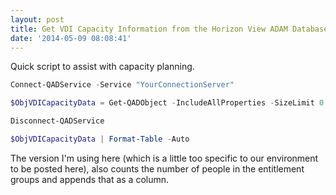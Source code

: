 ```yaml
---
layout: post
title: Get VDI Capacity Information from the Horizon View ADAM Database
date: '2014-05-09 08:08:41'
---
```



Quick script to assist with capacity planning.

```powershell
Connect-QADService -Service "YourConnectionServer"

$ObjVDICapacityData = Get-QADObject -IncludeAllProperties -SizeLimit 0 -SearchRoot "OU=Server Groups,DC=vdi,DC=vmware,DC=int" -Type "pae-ServerPool" | Select-Object Name,@{Name="DisplayName";Expression={$_."pae-DisplayName"}},@{Name="MinProvisioned";Expression={$_."pae-SVIRollingRefitMinReadyVM"}},@{Name="Spare";Expression={$_."pae-VmHeadroomCount"}},@{Name="MaxDesktops";Expression={$_."pae-VmMaximumCount"}},@{Name="MinDesktops";Expression={$_."pae-VmMinimumCount"}}

Disconnect-QADService

$ObjVDICapacityData | Format-Table -Auto
```

The version I'm using here (which is a little too specific to our environment to be posted here), also counts the number of people in the entitlement groups and appends that as a column.